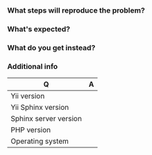 <!--
Please use this issue tracker for bugs and feature requests only. In case you need support please use one of
Yii communities listed at https://github.com/yiisoft/yii2/wiki/communities
-->

### What steps will reproduce the problem?

### What's expected?

### What do you get instead?


### Additional info

| Q                     | A
| --------------------- | ---
| Yii version           |
| Yii Sphinx version    |
| Sphinx server version |
| PHP version           |
| Operating system      |
